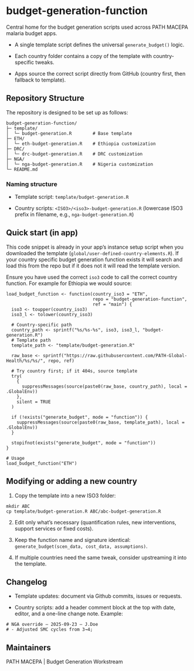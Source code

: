 # budget-generation-function
Central home for the budget generation scripts used across PATH MACEPA malaria budget apps.

- A single template script defines the universal `generate_budget()` logic.

- Each country folder contains a copy of the template with country-specific tweaks.

- Apps source the correct script directly from GitHub (country first, then fallback to template).

## Repository Structure
The repository is designed to be set up as follows:

``` 
budget-generation-function/
├─ template/
│  └─ budget-generation.R        # Base template 
├─ ETH/
│  └─ eth-budget-generation.R    # Ethiopia customization 
├─ DRC/
│  └─ drc-budget-generation.R    # DRC customization 
├─ NGA/
│  └─ nga-budget-generation.R    # Nigeria customization 
└─ README.md
```

### Naming structure

- Template script: `template/budget-generation.R`

- Country scripts: `<ISO3>/<iso3>-budget-generation.R` (lowercase ISO3 prefix in filename, e.g., `nga-budget-generation.R`)

## Quick start (in app)

This code snippet is already in your app’s instance setup script when you downloaded the template (`global/user-defined-country-elements.R`). If your country specific budget generation function exists it will search and load this from the repo but if it does not it will read the template version. 

Ensure you have used the correct `iso3` code to call the correct country function. For example for Ethiopia we would source: 

```
load_budget_function <- function(country_iso3 = "ETH",
                                 repo = "budget-generation-function",
                                 ref = "main") {
  iso3 <- toupper(country_iso3)
  iso3_l <- tolower(country_iso3)

  # Country-specific path
  country_path <- sprintf("%s/%s-%s", iso3, iso3_l, "budget-generation.R")
  # Template path
  template_path <- "template/budget-generation.R"

  raw_base <- sprintf("https://raw.githubusercontent.com/PATH-Global-Health/%s/%s/", repo, ref)

  # Try country first; if it 404s, source template
  try(
    {
      suppressMessages(source(paste0(raw_base, country_path), local = .GlobalEnv))
    },
    silent = TRUE
  )

  if (!exists("generate_budget", mode = "function")) {
    suppressMessages(source(paste0(raw_base, template_path), local = .GlobalEnv))
  }

  stopifnot(exists("generate_budget", mode = "function"))
}

# Usage
load_budget_function("ETH")
``` 

## Modifying or adding a new country

1. Copy the template into a new ISO3 folder:

``` 
mkdir ABC
cp template/budget-generation.R ABC/abc-budget-generation.R
```

2. Edit only what’s necessary (quantification rules, new interventions, support services or fixed costs).

3. Keep the function name and signature identical: `generate_budget(scen_data, cost_data, assumptions)`.

4. If multiple countries need the same tweak, consider upstreaming it into the template.

## Changelog

- Template updates: document via Github commits, issues or requests.

- Country scripts: add a header comment block at the top with date, editor, and a one-line change note. Example:
```
# NGA override — 2025-09-23 — J.Doe
# - Adjusted SMC cycles from 3→4;  
``` 
## Maintainers

PATH MACEPA | Budget Generation Workstream
